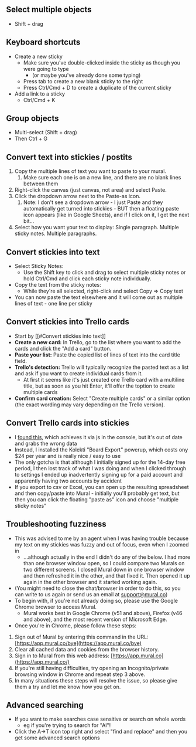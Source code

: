 
## Select multiple objects

- Shift + drag
## Keyboard shortcuts

- Create a new sticky
	- Make sure you've double-clicked inside the sticky as though you were going to type 
		- (or maybe you've already done some typing)
	- Press tab to create a new blank sticky to the right
	- Press Ctrl/Cmd + D to create a duplicate of the current sticky
- Add a link to a sticky
	- Ctrl/Cmd + K
## Group objects

- Multi-select (Shift + drag)
- Then Ctrl + G
## Convert text into stickies / postits

1. Copy the multiple lines of text you want to paste to your mural.
	1. Make sure each one is on a new line, and there are no blank lines between them
2. Right-click the canvas (just canvas, not area) and select Paste.
3. Click the dropdown arrow next to the Paste-as icon.
	1. Note: I don't see a dropdown arrow - I just Paste and they automatically get turned into stickies - BUT then a floating paste icon appears (like in Google Sheets), and if I click on it, I get the next bit...
4. Select how you want your text to display: Single paragraph. Multiple sticky notes. Multiple paragraphs.
## Convert stickies into text

- Select Sticky Notes:
	- Use the Shift key to click and drag to select multiple sticky notes or hold Ctrl/Cmd and click each sticky note individually.         
- Copy the text from the sticky notes: 
	- While they're all selected, right-click and select Copy => Copy text
- You can now paste the text elsewhere and it will come out as multiple lines of text - one line per sticky
## Convert stickies into Trello cards

- Start by [[#Convert stickies into text]]
- **Create a new card:** In Trello, go to the list where you want to add the cards and click the "Add a card" button. 
- **Paste your list:** Paste the copied list of lines of text into the card title field. 
- **Trello's detection:** Trello will typically recognize the pasted text as a list and ask if you want to create individual cards from it. 
	- At first it seems like it's just created one Trello card with a multiline title, but as soon as you hit Enter, it'll offer the toption to create multiple cards
- **Confirm card creation:** Select "Create multiple cards" or a similar option (the exact wording may vary depending on the Trello version).
## Convert Trello cards into stickies

- I [found this](https://gist.github.com/jeremyzilar/17f001c999e234083796215ca79e26eb), which achieves it via js in the console, but it's out of date and grabs the wrong data
- Instead, I installed the Kolekti "Board Export" powerup, which costs ony $24 per year and is really nice / easy to use
- The only gotcha is that although I initially signed up for the 14-day free period, I then lost track of what I was doing and when I clicked through to settings I ended up inadvertently signing up for a paid account and apparently having two accounts by accident
- If you export to csv or Excel, you can open up the resulting spreadsheet and then copy/paste into Mural - initially you'll probably get text, but then you can click the floating "paste as" icon and choose "multiple sticky notes"
## Troubleshooting fuzziness

- This was advised to me by an agent when I was having trouble because my text on my stickies was fuzzy and out of focus, even when I zoomed in
	- ...although actually in the end I didn't do any of the below. I had more than one browser window open, so I could compare two Murals on two different screens. I closed Mural down in one browser window and then refreshed it in the other, and that fixed it. Then opened it up again in the other browser and it started working again.
- (You might need to close the chat/browser in order to do this, so you can write to us again or send us an email at [support@mural.co](mailto:support@mural.co))
- To begin with, if you're not already doing so, please use the Google Chrome browser to access Mural. 
	- Mural works best in Google Chrome (v51 and above), Firefox (v46 and above), and the most recent version of Microsoft Edge.﻿﻿ 
- Once you're in Chrome, please follow these steps: 
1. Sign out of Mural by entering this command in the URL: [https://app.mural.co/bye](https://app.mural.co/bye) 
2. Clear all cached data and cookies from the browser history. 
3. Sign in to Mural from this web address: [https://app.mural.co](https://app.mural.co/) 
4. If you're still having difficulties, try opening an Incognito/private browsing window in Chrome and repeat step 3 above. 
5. In many situations these steps will resolve the issue, so please give them a try and let me know how you get on.

## Advanced searching

- If you want to make searches case sensitive or search on whole words
	- eg if you're trying to search for "AI"!
- Click the A->T icon top right and select "find and replace" and then you get some advanced search options